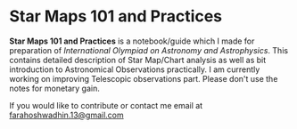 # Star Maps 101 and Practices

**Star Maps 101 and Practices** is a notebook/guide which I made for preparation of *International Olympiad on Astronomy and Astrophysics*. This contains detailed description of Star Map/Chart analysis as well as bit introduction to Astronomical Observations practically. I am currently working on improving Telescopic observations part. Please don't use the notes for monetary gain. 

If you would like to contribute or contact me email at farahoshwadhin.13@gmail.com
